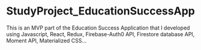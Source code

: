 # StudyProject_EducationSuccessApp
This is an MVP part of the Education Success Application that I developed using Javascript, React, Redux, Firebase-Auth0 API, Firestore database API, Moment API, Materialized CSS...
